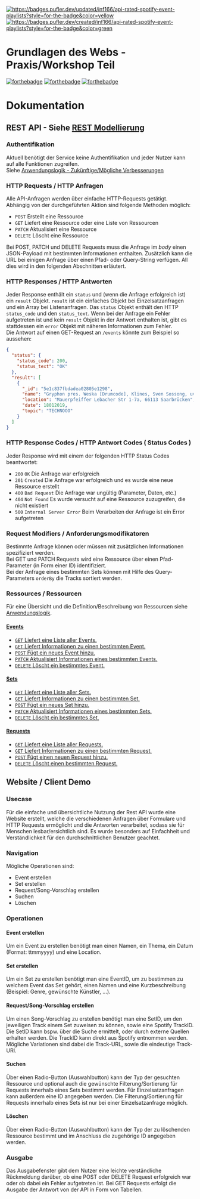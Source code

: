 <p>
    <a href="https://badges.pufler.dev" alt="https://badges.pufler.dev">
        <img alt="https://badges.pufler.dev/updated/inf166/api-rated-spotify-event-playlists?style=for-the-badge&color=yellow"    src="https://badges.pufler.dev/updated/inf166/api-rated-spotify-event-playlists?style=for-the-badge&color=yellow">
    </a>
    <a href="https://badges.pufler.dev" alt="https://badges.pufler.dev">
        <img alt="https://badges.pufler.dev/created/inf166/api-rated-spotify-event-playlists?style=for-the-badge&color=green" src="https://badges.pufler.dev/created/inf166/api-rated-spotify-event-playlists?style=for-the-badge&color=green">
    </a>
</p>

# Grundlagen des Webs - Praxis/Workshop Teil
[![forthebadge](https://forthebadge.com/images/badges/made-with-javascript.svg)](https://forthebadge.com)
[![forthebadge](https://forthebadge.com/images/badges/makes-people-smile.svg)](https://forthebadge.com)
[![forthebadge](https://forthebadge.com/images/badges/you-didnt-ask-for-this.svg)](https://forthebadge.com)

# Dokumentation
## REST API - Siehe [REST Modellierung](https://github.com/Inf166/GDW1920_Mai_Dahlke_Inci/wiki/REST-Modellierung)
### Authentifikation
Aktuell benötigt der Service keine Authentifikation und jeder Nutzer kann auf alle Funktionen zugreifen.  
Siehe [Anwendungslogik - Zukünftige/Mögliche Verbesserungen](https://github.com/Inf166/GDW1920_Mai_Dahlke_Inci/wiki/Anwendungslogik#zuk%C3%BCnftigem%C3%B6gliche-verbesserungen)

### HTTP Requests / HTTP Anfragen
Alle API-Anfragen werden über einfache HTTP-Requests getätigt.  
Abhängig von der durchgeführten Aktion sind folgende Methoden möglich:
* `POST` Erstellt eine Ressource
* `GET` Liefert eine Ressource oder eine Liste von Ressourcen
* `PATCH` Aktualisiert eine Ressource
* `DELETE` Löscht eine Ressource  

Bei POST, PATCH und DELETE Requests muss die Anfrage im _body_ einen JSON-Payload mit bestimmten Informationen enthalten. Zusätzlich kann die URL bei einigen Anfrage über einen Pfad- oder Query-String verfügen. All dies wird in den folgenden Abschnitten erläutert.

### HTTP Responses / HTTP Antworten
Jeder Response enthält ein `status` und (wenn die Anfrage erfolgreich ist) ein `result` Objekt. `result` ist ein einfaches Objekt bei Einzelsatzanfragen und ein Array bei Listenanfragen. Das `status` Objekt enthält den HTTP `status_code` und den `status_text`. Wenn bei der Anfrage ein Fehler aufgetreten ist und kein `result` Objekt in der Antwort enthalten ist, gibt es stattdessen ein `error` Objekt mit näheren Informationen zum Fehler.  
Die Antwort auf einen GET-Request an `/events` könnte zum Beispiel so aussehen:

```json
{
  "status": {
    "status_code": 200,
    "status_text": "OK"
  },
  "result": [
    {
      "_id": "5e1c837fbdadea02805e1298",
      "name": "Gryphon pres. Weska [Drumcode], Klines, Sven Sossong, uvm",
      "location": "Mauerpfeiffer Lebacher Str 1-7a, 66113 Saarbrücken",
      "date": 18012019,
      "topic": "TECHNOOO"
    }
  ]
}
```

### HTTP Response Codes / HTTP Antwort Codes ( Status Codes )
Jeder Response wird mit einem der folgenden HTTP Status Codes beantwortet:
* `200` `OK` Die Anfrage war erfolgreich
* `201` `Created` Die Anfrage war erfolgreich und es wurde eine neue Ressource erstellt
* `400` `Bad Request` Die Anfrage war ungültig (Parameter, Daten, etc.)
* `404` `Not Found` Es wurde versucht auf eine Ressource zuzugreifen, die nicht existiert
* `500` `Internal Server Error` Beim Verarbeiten der Anfrage ist ein Error aufgetreten

### Request Modifiers / Anforderungsmodifikatoren
Bestimmte Anfrage können oder müssen mit zusätzlichen Informationen spezifiziert werden.  
Bei GET und PATCH Requests wird eine Ressource über einen Pfad-Parameter (in Form einer ID) identifiziert.  
Bei der Anfrage eines bestimmten Sets können mit Hilfe des Query-Parameters `orderBy` die Tracks sortiert werden.

### Ressources / Ressourcen
Für eine Übersicht und die Definition/Beschreibung von Ressourcen siehe [Anwendungslogik](https://github.com/Inf166/GDW1920_Mai_Dahlke_Inci/wiki/Anwendungslogik).  

#### [Events](https://github.com/Inf166/GDW1920_Mai_Dahlke_Inci/blob/master/Dokumente/Dokumentation/events/README.md)
* [`GET` Liefert eine Liste aller Events.](https://github.com/Inf166/GDW1920_Mai_Dahlke_Inci/blob/master/Dokumente/Dokumentation/events/GET_list.md)
* [`GET` Liefert Informationen zu einen bestimmten Event.](https://github.com/Inf166/GDW1920_Mai_Dahlke_Inci/blob/master/Dokumente/Dokumentation/events/GET_id.md)
* [`POST` Fügt ein neues Event hinzu.](https://github.com/Inf166/GDW1920_Mai_Dahlke_Inci/blob/master/Dokumente/Dokumentation/events/POST_create.md)
* [`PATCH` Aktualisiert Informationen eines bestimmten Events.](https://github.com/Inf166/GDW1920_Mai_Dahlke_Inci/blob/master/Dokumente/Dokumentation/events/PATCH_id.md)
* [`DELETE` Löscht ein bestimmtes Event.](https://github.com/Inf166/GDW1920_Mai_Dahlke_Inci/blob/master/Dokumente/Dokumentation/events/DELETE_id.md)

#### [Sets](https://github.com/Inf166/GDW1920_Mai_Dahlke_Inci/blob/master/Dokumente/Dokumentation/sets/README.md)
* [`GET` Liefert eine Liste aller Sets.](https://github.com/Inf166/GDW1920_Mai_Dahlke_Inci/blob/master/Dokumente/Dokumentation/sets/GET_list.md)
* [`GET` Liefert Informationen zu einen bestimmten Set.](https://github.com/Inf166/GDW1920_Mai_Dahlke_Inci/blob/master/Dokumente/Dokumentation/sets/GET_id.md)
* [`POST` Fügt ein neues Set hinzu.](https://github.com/Inf166/GDW1920_Mai_Dahlke_Inci/blob/master/Dokumente/Dokumentation/sets/POST_create.md)
* [`PATCH` Aktualisiert Informationen eines bestimmten Sets.](https://github.com/Inf166/GDW1920_Mai_Dahlke_Inci/blob/master/Dokumente/Dokumentation/sets/PATCH_id.md)
* [`DELETE` Löscht ein bestimmtes Set.](https://github.com/Inf166/GDW1920_Mai_Dahlke_Inci/blob/master/Dokumente/Dokumentation/sets/DELETE_id.md)
  
#### [Requests](https://github.com/Inf166/GDW1920_Mai_Dahlke_Inci/blob/master/Dokumente/Dokumentation/requests/README.md)
* [`GET` Liefert eine Liste aller Requests.](https://github.com/Inf166/GDW1920_Mai_Dahlke_Inci/blob/master/Dokumente/Dokumentation/requests/GET_list.md)
* [`GET` Liefert Informationen zu einen bestimmten Request.](https://github.com/Inf166/GDW1920_Mai_Dahlke_Inci/blob/master/Dokumente/Dokumentation/requests/GET_id.md)
* [`POST` Fügt einen neuen Request hinzu.](https://github.com/Inf166/GDW1920_Mai_Dahlke_Inci/blob/master/Dokumente/Dokumentation/requests/POST_create.md)
* [`DELETE` Löscht einen bestimmten Request.](https://github.com/Inf166/GDW1920_Mai_Dahlke_Inci/blob/master/Dokumente/Dokumentation/requests/DELETE_id.md)

## Website / Client Demo
### Usecase  
Für die einfache und übersichtliche Nutzung der Rest API wurde eine Website erstellt, welche die verschiedenen Anfragen über Formulare und HTTP Requests ermöglicht und die Antworten verarbeitet, sodass sie für Menschen lesbar/ersichtlich sind. Es wurde besonders auf Einfachheit und Verständlichkeit für den durchschnittlichen Benutzer geachtet.  

### Navigation  
Mögliche Operationen sind:  
* Event erstellen
* Set erstellen
* Request/Song-Vorschlag erstellen
* Suchen
* Löschen  

### Operationen  
#### Event erstellen  
Um ein Event zu erstellen benötigt man einen Namen, ein Thema, ein Datum (Format: ttmmyyyy) und eine Location.  

#### Set erstellen  
Um ein Set zu erstellen benötigt man eine EventID, um zu bestimmen zu welchem Event das Set gehört, einen Namen und eine Kurzbeschreibung (Beispiel: Genre, gewünschte Künstler, ...).  

#### Request/Song-Vorschlag erstellen
Um einen Song-Vorschlag zu erstellen benötigt man eine SetID, um den jeweiligen Track einem Set zuweisen zu können, sowie eine Spotify TrackID. Die SetID kann bspw. über die Suche ermittelt, oder durch externe Quellen erhalten werden. Die TrackID kann direkt aus Spotify entnommen werden. Mögliche Variationen sind dabei die Track-URL, sowie die eindeutige Track-URI.

#### Suchen  
Über einen Radio-Button (Auswahlbutton) kann der Typ der gesuchten Ressource und optional auch die gewünschte Filterung/Sortierung für Requests innerhalb eines Sets bestimmt werden. Für Einzelsatzanfragen kann außerdem eine ID angegeben werden. Die Filterung/Sortierung für Requests innerhalb eines Sets ist nur bei einer Einzelsatzanfrage möglich.  

#### Löschen
Über einen Radio-Button (Auswahlbutton) kann der Typ der zu löschenden Ressource bestimmt und im Anschluss die zugehörige ID angegeben werden.  

### Ausgabe  
Das Ausgabefenster gibt dem Nutzer eine leichte verständliche Rückmeldung darüber, ob eine POST oder DELETE Request erfolgreich war oder ob dabei ein Fehler aufgetreten ist. Bei GET Requests erfolgt die Ausgabe der Antwort von der API in Form von Tabellen.
